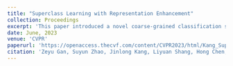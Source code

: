 ```yaml
---
title: "Superclass Learning with Representation Enhancement"
collection: Proceedings
excerpt: 'This paper introduced a novel coarse-grained classification situation called superclass learning, and proposed an attention-based framework (SCLRE) to extract superclass-aware representations.'
date: June, 2023
venue: 'CVPR'
paperurl: 'https://openaccess.thecvf.com/content/CVPR2023/html/Kang_Superclass_Learning_With_Representation_Enhancement_CVPR_2023_paper.html'
citation: 'Zeyu Gan, Suyun Zhao, Jinlong Kang, Liyuan Shang, Hong Chen, Cuiping Li. Superclass Learning With Representation Enhancement. 2023 IEEE/CVF Conference on Computer Vision and Pattern Recognition (CVPR), pages 24060-24069, 2023.'
---
```

